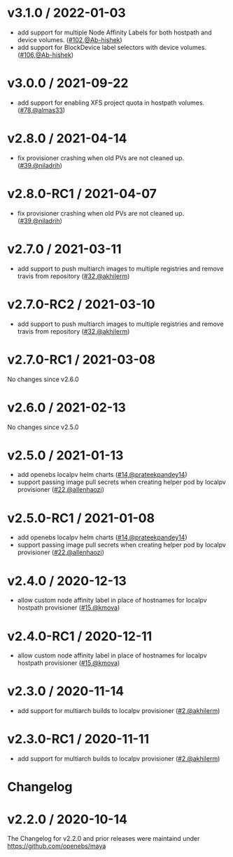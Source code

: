 v3.1.0 / 2022-01-03
========================
* add support for multiple Node Affinity Labels for both hostpath and device volumes. ([#102](https://github.com/openebs/dynamic-localpv-provisioner/pull/102),[@Ab-hishek](https://https://github.com/Ab-hishek))
* add support for BlockDevice label selectors with device volumes. ([#106](https://github.com/openebs/dynamic-localpv-provisioner/pull/106),[@Ab-hishek](https://https://github.com/Ab-hishek))


v3.0.0 / 2021-09-22
========================
* add support for enabling XFS project quota in hostpath volumes. ([#78](https://github.com/openebs/dynamic-localpv-provisioner/pull/78),[@almas33](https://github.com/almas33))


v2.8.0 / 2021-04-14
========================
* fix provisioner crashing when old PVs are not cleaned up. ([#39](https://github.com/openebs/dynamic-localpv-provisioner/pull/39),[@niladrih](https://github.com/niladrih))


v2.8.0-RC1 / 2021-04-07
========================
* fix provisioner crashing when old PVs are not cleaned up. ([#39](https://github.com/openebs/dynamic-localpv-provisioner/pull/39),[@niladrih](https://github.com/niladrih))



v2.7.0 / 2021-03-11
========================
* add support to push multiarch images to multiple registries and remove travis from repository ([#32](https://github.com/openebs/dynamic-localpv-provisioner/pull/32),[@akhilerm](https://github.com/akhilerm))


v2.7.0-RC2 / 2021-03-10
========================
* add support to push multiarch images to multiple registries and remove travis from repository ([#32](https://github.com/openebs/dynamic-localpv-provisioner/pull/32),[@akhilerm](https://github.com/akhilerm))


v2.7.0-RC1 / 2021-03-08
========================
No changes since v2.6.0



v2.6.0 / 2021-02-13
========================
No changes since v2.5.0



v2.5.0 / 2021-01-13
========================
* add openebs localpv helm charts ([#14](https://github.com/openebs/dynamic-localpv-provisioner/pull/14),[@prateekpandey14](https://github.com/prateekpandey14))
* support passing image pull secrets when creating helper pod by localpv provisioner ([#22](https://github.com/openebs/dynamic-localpv-provisioner/pull/22),[@allenhaozi](https://github.com/allenhaozi))


v2.5.0-RC1 / 2021-01-08
========================
* add openebs localpv helm charts ([#14](https://github.com/openebs/dynamic-localpv-provisioner/pull/14),[@prateekpandey14](https://github.com/prateekpandey14))
* support passing image pull secrets when creating helper pod by localpv provisioner ([#22](https://github.com/openebs/dynamic-localpv-provisioner/pull/22),[@allenhaozi](https://github.com/allenhaozi))



v2.4.0 / 2020-12-13
========================
* allow custom node affinity label in place of hostnames for localpv hostpath provisioner ([#15](https://github.com/openebs/dynamic-localpv-provisioner/pull/15),[@kmova](https://github.com/kmova))


v2.4.0-RC1 / 2020-12-11
========================
* allow custom node affinity label in place of hostnames for localpv hostpath provisioner ([#15](https://github.com/openebs/dynamic-localpv-provisioner/pull/15),[@kmova](https://github.com/kmova))



v2.3.0 / 2020-11-14
========================
* add support for multiarch builds to localpv provisioner ([#2](https://github.com/openebs/dynamic-localpv-provisioner/pull/2),[@akhilerm](https://github.com/akhilerm))


v2.3.0-RC1 / 2020-11-11
========================
* add support for multiarch builds to localpv provisioner ([#2](https://github.com/openebs/dynamic-localpv-provisioner/pull/2),[@akhilerm](https://github.com/akhilerm))



# Changelog


v2.2.0 / 2020-10-14
========================

The Changelog for v2.2.0 and prior releases were maintaind under https://github.com/openebs/maya

